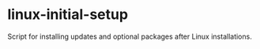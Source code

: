 # linux-initial-setup
Script for installing updates and optional packages after Linux installations.
